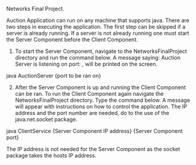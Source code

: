 Networks Final Project. 

Auction Application can run on any machine that supports java. There are two steps in executing the application. The first step can be skipped if a server is already running. If a server is not already running one must start the Server Component before the Client Component. 

1) To start the Server Component, navigate to the NetworksFinalProject directory and run the command below. A message saying: Auction Server is listening on port: <port to be ran on>, will be printed on the screen.
   
java AuctionServer {port to be ran on}
  
  
2) After the Server Component is up and running the Client Component can be ran. To run the Client Component again navigate the NetworksFinalProject directory. Type the command below. A message will appear with instructions on how to control the application. The IP address and the port number are needed, do to the use of the java.net.socket package.

java ClientService {Server Component IP address} {Server Component port} 

The IP address is not needed for the Server Component as the socket package takes the hosts IP address.
